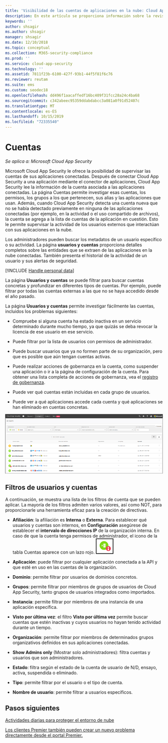 ```yaml
---
title: 'Visibilidad de las cuentas de aplicaciones en la nube: Cloud App Security | Microsoft Docs'
description: En este artículo se proporciona información sobre la revisión de las cuentas de las aplicaciones conectadas.
keywords: ''
author: shsagir
ms.author: shsagir
manager: shsagir
ms.date: 12/10/2018
ms.topic: conceptual
ms.collection: M365-security-compliance
ms.prod: ''
ms.service: cloud-app-security
ms.technology: ''
ms.assetid: 7811f23b-6100-427f-93b1-44f5f81f6c76
ms.reviewer: reutam
ms.suite: ems
ms.custom: seodec18
ms.openlocfilehash: dd496f1aacaffedf16bc409f31fcc28a24c4ba68
ms.sourcegitcommit: c342abeec95359ddabdabcc3a081a0f91d52407c
ms.translationtype: MT
ms.contentlocale: es-ES
ms.lasthandoff: 10/15/2019
ms.locfileid: "72335540"
---
```

# <a name="accounts"></a>Cuentas

*Se aplica a: Microsoft Cloud App Security*

Microsoft Cloud App Security le ofrece la posibilidad de supervisar las cuentas de sus aplicaciones conectadas. Después de conectar Cloud App Security a una aplicación mediante el conector de aplicaciones, Cloud App Security lee la información de la cuenta asociada a las aplicaciones conectadas. La página Cuentas permite investigar esas cuentas, los permisos, los grupos a los que pertenecen, sus alias y las aplicaciones que usan. Además, cuando Cloud App Security detecta una cuenta nueva que no se había detectado previamente en ninguna de las aplicaciones conectadas (por ejemplo, en la actividad o el uso compartido de archivos), la cuenta se agrega a la lista de cuentas de la aplicación en cuestión. Esto le permite supervisar la actividad de los usuarios externos que interactúan con sus aplicaciones en la nube.

Los administradores pueden buscar los metadatos de un usuario específico o su actividad. La página **usuarios y cuentas** proporciona detalles completos sobre las entidades que se extraen de las aplicaciones en la nube conectadas. También presenta el historial de la actividad de un usuario y sus alertas de seguridad.

[!INCLUDE [Handle personal data](../includes/gdpr-intro-sentence.md)]


La página **Usuarios y cuentas** se puede filtrar para buscar cuentas concretas y profundizar en diferentes tipos de cuentas. Por ejemplo, puede filtrar por todas las cuentas externas a las que no se haya accedido desde el año pasado. 

La página **Usuarios y cuentas** permite investigar fácilmente las cuentas, incluidos los problemas siguientes:  

-   Compruebe si alguna cuenta ha estado inactiva en un servicio determinado durante mucho tiempo, ya que quizás se deba revocar la licencia de ese usuario en ese servicio.  
-   Puede filtrar por la lista de usuarios con permisos de administrador.  

-   Puede buscar usuarios que ya no formen parte de su organización, pero que es posible que aún tengan cuentas activas.  

-   Puede realizar acciones de gobernanza en la cuenta, como suspender una aplicación o ir a la página de configuración de la cuenta. Para obtener una lista completa de acciones de gobernanza, vea el [registro de gobernanza](governance-actions.md).
    
-   Puede ver qué cuentas están incluidas en cada grupo de usuarios.  

-   Puede ver a qué aplicaciones accede cada cuenta y qué aplicaciones se han eliminado en cuentas concretas.
    

![pantalla cuentas](./media/accounts-page.png)

## <a name="users-and-accounts-filters"></a>Filtros de usuarios y cuentas
A continuación, se muestra una lista de los filtros de cuenta que se pueden aplicar. La mayoría de los filtros admiten varios valores, así como NOT, para proporcionarle una herramienta eficaz para la creación de directivas.  
  
<!--- **Account name**: The account name is the primary alias of the user, but other identifiers from other Microsoft accounts (Office 365 and Azure Active Directory) such as proxy addresses, aliases, SID are supported and consolidated beneath the primary alias. -->

- **Afiliación**: la afiliación es **Interna** o **Externa**. Para establecer qué usuarios y cuentas son internos, en **Configuración** asegúrese de establecer el **intervalo de direcciones IP** de la organización interna. En caso de que la cuenta tenga permisos de administrador, el icono de la tabla Cuentas aparece con un lazo rojo. ![icono de administrador de cuentas](./media/accounts-admin-icon.png)

- **Aplicación**: puede filtrar por cualquier aplicación conectada a la API y que esté en uso en las cuentas de la organización.

- **Dominio**: permite filtrar por usuarios de dominios concretos.

- **Grupos**: permite filtrar por miembros de grupos de usuarios de Cloud App Security, tanto grupos de usuarios integrados como importados.

- **Instancia**: permite filtrar por miembros de una instancia de una aplicación específica. 

- **Visto por última vez**: el filtro **Visto por última vez** permite buscar cuentas que estén inactivas y cuyos usuarios no hayan tenido actividad durante un tiempo.

- **Organización**: permite filtrar por miembros de determinados grupos organizativos definidos en sus aplicaciones conectadas.

- **Show Admins only** (Mostrar solo administradores): filtra cuentas y usuarios que son administradores.

- **Estado**: filtra según el estado de la cuenta de usuario de N/D, ensayo, activa, suspendida o eliminado.

- **Tipo**: permite filtrar por el usuario o el tipo de cuenta.

- **Nombre de usuario**: permite filtrar a usuarios específicos. 


## <a name="next-steps"></a>Pasos siguientes  
[Actividades diarias para proteger el entorno de nube](daily-activities-to-protect-your-cloud-environment.md)   

[Los clientes Premier también pueden crear un nuevo problema directamente desde el portal Premier.](https://premier.microsoft.com/)  
  
  
